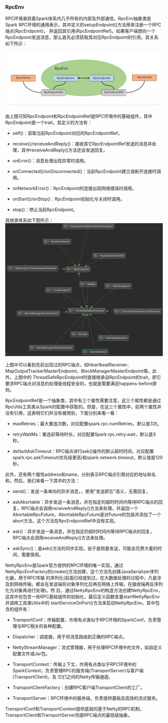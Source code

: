 ### RpcEnv

RPC环境承担着Spark体系内几乎所有的内部及外部通信，RpcEnv抽象类是Spark RPC环境的通用表示，其中定义的setupEndpoint()方法用来注册一个RPC端点(RpcEndpoint)，
并返回其引用(RpcEndpointRef)。如果客户端想向一个RpcEndpoint发送消息，那么首先必须获取其对应RpcEndpoint的引用。其关系如下所示：
![RpcEnv](../image/rpc-env.png "RpcEnv")

由上图可知RpcEndpoint和RpcEndpointRef是RPC环境中的基础组件，其中RpcEndpoint是一个trait，其定义的方法有：
  * self()：获取当前RpcEndpoint对应的RpcEndpointRef。

  * receive()/receiveAndReply()：接收其它RpcEndpointRef发送的消息并处理，其中receiveAndReply()方法还会发送回复。

  * onError()：消息处理出现异常时调用。

  * onConnected()/onDisconnected()：当前RpcEndpoint建立或断开连接时调用。

  * onNetworkError()：RpcEndpoint的连接出现网络错误时调用。

  * onStart()/onStop()：RpcEndpoint初始化与关闭时调用。

  * stop()：停止当前RpcEndpoint。

其继承体系如下图所示：
![RpcEndpoint继承体系](../image/rpcendpoint.png "RpcEndpoint继承体系")

上图中可以看到先前出现过的RPC端点，如HeartbeatReceiver、MapOutputTrackerMasterEndpoint、BlockManagerMasterEndpoint等。此外，上图中的
ThreadSafeRpcEndpoint时直接继承自RpcEndpoint的trait，即它要求RPC端点对消息的处理是线程安全的，也就是需要满足happens-before原则。

RpcEndpointRef是一个抽象类，其中有三个属性需要注意，这三个属性都是通过RpcUtils工具类从Spark的配置中获取的。但是，在这三个属性中，前两个属性并
没有引用，这表明它们并没有被用到，下面分别来看一看：
  * maxRetries：最大重连次数，对应配置spark.rpc.numRetries，默认是3次。

  * retryWaitMs：重连前等待时长，对应配置Spark.rpc.retry.wait，默认是3秒。

  * defaultAskTimeout：RPC端点进行ask()操作的默认超时时间，对应配置spark.rpc.askTimeout(优先级更高)和spark.network.timeout，默认值是120秒。

此外，还有两个属性address和name，分别表示RPC端点引用对应的地址和名称。然后，我们来看一下其中的方法：
  * send()：发送一条单向的异步消息，，使用"发送即忘"语义，无需回复。

  * askAbortable：异步发送一条消息，并在指定的超时时间内等待RPC端点的回复，RPC端点会调用receiveAndReply()方法来处理，并返回一个
  AbortableRpcFuture，AbortableRpcFuture是对Future的包装并添加了一个abort方法，这个方法在RpcEndpointRef中没有实现。

  * ask()：异步发送一条消息，并在指定的超时时间内等待RPC端点的回复，RPC端点会调用receiveAndReply()方法来处理。

  * askSync()：是ask()方法的同步实现，由于是阻塞发送，可能会花费大量的时间，需要慎用。

NettyRpcEnv是Spark官方提供的RPC环境的唯一实现，通过NettyRpcEnvFactory的create()方法创建，这个方法先创建JavaSerializer序列化器，用于RPC传输
的序列化(前面已经提到过，在大数据处理的过程中，凡是涉及到网络传输，都会在发送端将对象序列化后再在网络上传输，在接收端再反序列化为对象再进行处理)。然
后，通过NettyRpcEnv的构造方法创建NettyRpcEnv，这其中也包含一些RPC基础组件的初始化，最后定义函数变量startNettyRpcEnv并调用工具类Utils中的
startServiceOnPort()方法来启动NettyRpcEnv。其中包含的组件有：
  * TransportConf：传输配置，作用有点类似于RPC环境的SparkConf，负责管理与RPC相关的各种配置。

  * Dispatcher：调度器，用于将消息路由到正确的RPC端点。

  * NettyStreamManager：流式管理器，用于处理RPC环境中的文件，如自定义配置文件或Jar包。

  * TransportContext：传输上下文，作用有点类似于RPC环境中的SparkContext，负责管理RPC的服务端(TransportServer)与客户端(TransportClient)，及
  它们之间的Netty传输通道。

  * TransportClientFactory：创建RPC客户端TransportClient的工厂。

  * TransportServer：RPC环境中的服务端，负责提供基础且高效的流式服务。

TransportConf和TransportContext提供底层的基于Netty的RPC机制，TransportClient和TransportServer则是RPC端点的最低级抽象。